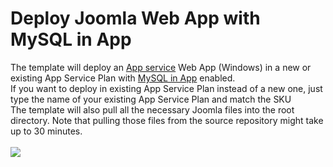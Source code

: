 # Deploy Joomla Web App with MySQL in App
The template will deploy an [App service](https://docs.microsoft.com/azure/app-service/) Web App (Windows) in a new or existing App Service Plan with [MySQL in App](https://github.com/projectkudu/kudu/wiki/MySQL-in-app/) enabled.<br>
If you want to deploy in existing App Service Plan instead of a new one, just type the name of your existing App Service Plan and match the SKU<br>
The template will also pull all the necessary Joomla files into the root directory. Note that pulling those files from the source repository might take up to 30 minutes.
<br><br><a href="https://azuredeploy.net/?repository=https://github.com/Djongov/Web-App-Joomla-ARM" target="_blank"><img src="https://azuredeploy.net/deploybutton.png"/>
</a>
